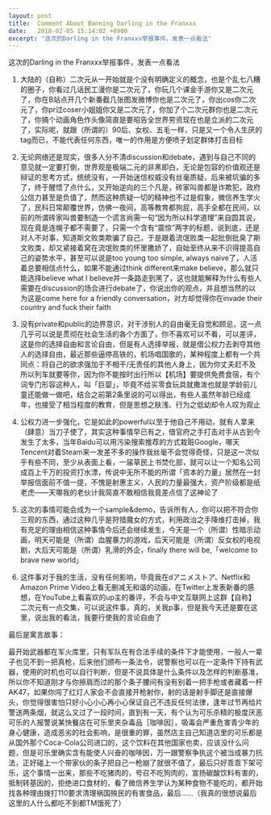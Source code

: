 ```yaml
---
layout: post
title:  Comment About Banning Darling in the Franxxx
date:   2018-02-05 15:14:02 +0900
excerpt: "这次的Darling in the Franxxx举报事件，发表一点看法"
---
```


这次的Darling in the Franxxx举报事件，发表一点看法

1. 大陆的（自称）二次元从一开始就是个没有明确定义的概念，也是个乱七八糟的圈子，你看过几话民工漫你是二次元了，你玩几个课金手游你又是二次元了，你在B站点开几个新番截几张图发微博你也是二次元了，你出cos你二次元了，你pr过coser小姐姐你又是二次元了，你加了个二次元群你也是二次元了，你搞个动画角色作头像简直是要昭告全世界劳资现在也是立派的二次元了，实际呢，就跟（所谓的）90后、女权、五毛一样，只是又一个令人生厌的tag而已，不能代表任何东西，唯一的作用是方便喷子划定群体打击目标

2. 无论网络还是现实，很多人分不清discussion和debate，遇到与自己不同的意见就一定要打倒，世界观是极端二元的非黑即白，无论是包容的价值观还是辩证的思考方式，统统没有，一开始迷信权威没有丝毫质疑，后来被坑骗的多了，终于醒悟了点什么，又开始逆向的三个凡是，砖家叫兽都是诈欺犯，政府公信力甚至是负值了，然而这种质疑一切的精神也不过是假象，微信养生学火了，民科日常颠覆世界，仿佛一夜间，高等教育都狗屁，高手全都在民间，以前的所谓砖家叫兽要制造一个谎言尚需一句“因为所以科学道理”来自圆其说，现在竟是连幌子都不需要了，只需一个含有“震惊”两字的标题，说到底，还是对人不对事，知道斯文败类欺骗了自己，于是跟着流氓败类一起批倒批臭了斯文败类，却又紧接着窝在流氓败类的怀里撒娇了，自始至终从来不识得提高自己的姿势水平，甚至可以说是too young too simple, always naive了，人活着总要相信点什么，如果不能通过think different来make believe，那么就只能选择believe what I believe并一条路走到黑了，这也就能解释为什么有些人需要在discussion的场合进行debate了，你说出你的观点，并且想当然的以为这是come here for a friendly conversation，对方却觉得你在invade their country and fuck their faith

3. 没有private和public的边界意识，对干涉别人的自由毫无自觉和顾忌，这一点几乎可以说是贯彻在社会生活的各个方面了，你不喜欢可以不看，可以差评，这是你的选择自由和言论自由，但是有人选择举报，就是借公权力去剥夺其他人的选择自由，最近那些逼停高铁的，机场唱国歌的，某种程度上都有一个共同点：将自己的欲求强加于不相干/无责任的其他人身上，因为你丈夫赶不及所以列车就要等你，因为你不能按时出行所以【机场】要提供免费食宿，有个词专门形容这种人，叫「巨婴」，毕竟不给买零食玩具就撒泼也就是学龄前儿童还能做一做吧，结合之前第2条里说的可以得出，有些人虽然年龄已经成年，也接受了相当程度的教育，但是思想之肤浅、行为之低幼却令人叹为观止

4. 公权力进一步强化，它是如此的powerful以至于他自己不用动，就有人拿来（肆意）当刀子使了，其实这种事情早已有之，借官府之手打击对手从古到今发生了太多，当年Baidu可以用污染搜索推荐的方式栽赃Google，哪天Tencent对着Steam来一发差不多的操作我丝毫不会觉得奇怪，只是这一次似乎有些不同，至少从表面上看，一届草民上书焚化部，就可以让一个知名公司成百上千万的投资打水漂，传说中无所不能的所谓「资本的力量」居然在一封举报信面前不值一提，不愧是射惠主义，人民的力量最强大，资产阶级都是纸老虎——天哪我的老伙计我简直不敢相信我竟差点信了这神论了

5. 这次的事情可能会成为一个sample&demo，告诉所有人，你可以把不符合你三观的东西，通过这种几乎是狩猎魔女的方式，利用政治之手降维打击掉，我有充足的理由相信这种事情今后还会继续发生，今天是一个（所谓）性暗示动画，明天可能是（所谓）血腥暴力的游戏，后天可能是（所谓）反女权的电视剧，大后天可能是（所谓）乳滑的外企，finally there will be,「welcome to brave new world」

6. 这件事对于我的生活，没有任何影响，毕竟我在dアニメストア、Netflix和Amazon Prime Video上看无删减无和谐的动画，在Twitter上发表新番的感想，在YouTube上看喜欢的up主的番评，不会与中文互联网上这群【自称】二次元有一点交集，可以说这件事，真的，关我p事，但是我今天还是要在这里，说出我的看法，我要行使我的言论自由了

最后是寓言故事：

最开始武器都在军火库里，只有军队在有合法手续的条件下才能使用，一般人一辈子也见不到一把真枪，后来他们颁布一条法令，说警察也可以在一定条件下持有武器，使用的时机也可以自行判断，但是不说具体是什么条件以及怎样的判断基准，所以你不知道刚才与你擦肩而过的那个条子腰间有没有别着一把手枪或者藏着一杆AK47，如果你闯了红灯人家会不会直接开枪射你，射的话是射手脚还是直接爆头，你觉得很害怕只好小心小心再小心保证自己不违反任何法律，逢年过节再给片警送两条烟，就这么又过了一段时间，直到有一天，有个认为可乐杀精的极度厌恶可乐的人报警说某快餐店在可乐里夹杂毒品［咖啡因］，吸毒会严重危害青少年的身心健康，造成恶劣的社会影响，是很重的罪，虽然店主自己知道店里的可乐都是从国外那个Coca-Cola公司进口的，这个饮料在其他国家也卖，应该没什么问题，但是可乐里确实含有能使人兴奋的咖啡因，万一跟警察争执这个被当成暴力抗法，正好碰上一个带家伙的条子把自己一枪崩了就很不值了，最后只好乖乖下架可乐，这个事情一出来，那些不吃猪肉的，号召不吃狗肉的，宣扬碳酸饮料有害的，抵制转基因的，拒绝进口食材的，看了微信养生学认为某种食物不能吃的，都开始找各种理由拨打110要求清理祸国殃民的有害食品，最后……（我真的很想说最后这里的人什么都吃不到都TM饿死了）
